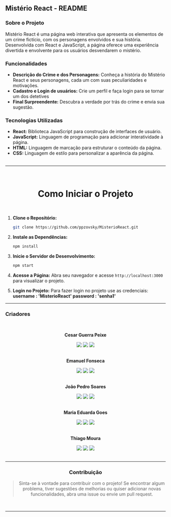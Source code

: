 ## Mistério React - README

### Sobre o Projeto

Mistério React é uma página web interativa que apresenta os elementos de um crime fictício, com os personagens envolvidos e sua história. Desenvolvida com React e JavaScript, a página oferece uma experiência divertida e envolvente para os usuários desvendarem o mistério.

### Funcionalidades

* **Descrição do Crime e dos Personagens:** Conheça a história do Mistério React e seus personagens, cada um com suas peculiaridades e motivações.
* **Cadastro e Login de usuários:** Crie um perfil e faça login para se tornar um dos detetives
* **Final Surpreendente:** Descubra a verdade por trás do crime e envia sua sugestão.

### Tecnologias Utilizadas

* **React:** Biblioteca JavaScript para construção de interfaces de usuário.
* **JavaScript:** Linguagem de programação para adicionar interatividade à página.
* **HTML:** Linguagem de marcação para estruturar o conteúdo da página.
* **CSS:** Linguagem de estilo para personalizar a aparência da página. 
<br><br>
----
<center>

<br>

# Como Iniciar o Projeto

<br> 
</center>

1. **Clone o Repositório:**
   ```bash
   git clone https://github.com/ppzovsky/MisterioReact.git
   ```

2. **Instale as Dependências:**
   ```bash
   npm install
   ```

3. **Inicie o Servidor de Desenvolvimento:**
   ```bash
   npm start
   ```

4. **Acesse a Página:**
   Abra seu navegador e acesse `http://localhost:3000` para visualizar o projeto.

5. **Login no Projeto:**
   Para fazer login no projeto use as credenciais:  
      **username : 'MisterioReact'
      password : 'senha1'**

---

### Criadores

<center><br>

**Cesar Guerra Peixe**
<div>
<a href="https://www.instagram.com/dali.cesar/)" target="_blank"><img loading="lazy" src="https://img.shields.io/badge/-Instagram-%23E4405F?style=for-the-badge&logo=instagram&logoColor=white" target="_blank"></a>
<a href = "mailto:contato@cesargpmuller@gmail.com"><img loading="lazy" src="https://img.shields.io/badge/Gmail-D14836?style=for-the-badge&logo=gmail&logoColor=white" target="_blank"></a>
<a href="https://www.linkedin.com/in/cesarguerrapeixe/" target="_blank"><img loading="lazy" src="https://img.shields.io/badge/-LinkedIn-%230077B5?style=for-the-badge&logo=linkedin&logoColor=white" target="_blank"></a>   
</div><br>

**Emanuel Fonseca**
<div>
<a href="#" target="_blank"><img loading="lazy" src="https://img.shields.io/badge/-Instagram-%23E4405F?style=for-the-badge&logo=instagram&logoColor=white" target="_blank"></a>
<a href = "#"><img loading="lazy" src="https://img.shields.io/badge/Gmail-D14836?style=for-the-badge&logo=gmail&logoColor=white" target="_blank"></a>
<a href="#" target="_blank"><img loading="lazy" src="https://img.shields.io/badge/-LinkedIn-%230077B5?style=for-the-badge&logo=linkedin&logoColor=white" target="_blank"></a>   
</div><br>

**João Pedro Soares**
<div>
<a href="https://www.instagram.com/ppzovsky/" target="_blank"><img loading="lazy" src="https://img.shields.io/badge/-Instagram-%23E4405F?style=for-the-badge&logo=instagram&logoColor=white" target="_blank"></a>
<a href = "mailto:contato@joaopedrosoaresdebrito@gmail.com"><img loading="lazy" src="https://img.shields.io/badge/Gmail-D14836?style=for-the-badge&logo=gmail&logoColor=white" target="_blank"></a>
<a href="https://www.linkedin.com/in/jo%C3%A3o-pedro-soares-164964236/" target="_blank"><img loading="lazy" src="https://img.shields.io/badge/-LinkedIn-%230077B5?style=for-the-badge&logo=linkedin&logoColor=white" target="_blank"></a>   
</div><br>


**Maria Eduarda Goes**
<div>
<a href="https://www.instagram.com/madugoees" target="_blank"><img loading="lazy" src="https://img.shields.io/badge/-Instagram-%23E4405F?style=for-the-badge&logo=instagram&logoColor=white" target="_blank"></a>
<a href = "mailto:contato@madugoes@gmail.com"><img loading="lazy" src="https://img.shields.io/badge/Gmail-D14836?style=for-the-badge&logo=gmail&logoColor=white" target="_blank"></a>
<a href="www.linkedin.com/in/maria-eduarda-goes-pelaggi" target="_blank"><img loading="lazy" src="https://img.shields.io/badge/-LinkedIn-%230077B5?style=for-the-badge&logo=linkedin&logoColor=white" target="_blank"></a>   
</div><br>


**Thiago Moura**
<div>
<a href="#" target="_blank"><img loading="lazy" src="https://img.shields.io/badge/-Instagram-%23E4405F?style=for-the-badge&logo=instagram&logoColor=white" target="_blank"></a>
<a href = "#"><img loading="lazy" src="https://img.shields.io/badge/Gmail-D14836?style=for-the-badge&logo=gmail&logoColor=white" target="_blank"></a>
<a href="#" target="_blank"><img loading="lazy" src="https://img.shields.io/badge/-LinkedIn-%230077B5?style=for-the-badge&logo=linkedin&logoColor=white" target="_blank"></a>   
</div><br>

---

### Contribuição

>Sinta-se à vontade para contribuir com o projeto! Se encontrar algum problema, tiver sugestões de melhorias ou quiser adicionar novas funcionalidades, abra uma issue ou envie um pull request.

<br>

---

